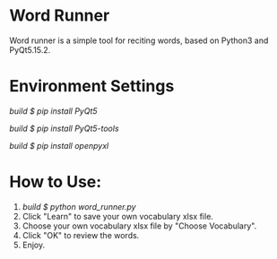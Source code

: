 # Word Runner

Word runner is a simple tool for reciting words, based on Python3 and PyQt5.15.2.

# Environment Settings
*build $ pip install PyQt5*

*build $ pip install PyQt5-tools*

*build $ pip install openpyxl*

# How to Use:
1. *build $ python word_runner.py*
2. Click "Learn" to save your own vocabulary xlsx file.
3. Choose your own vocabulary xlsx file by "Choose Vocabulary".
4. Click "OK" to review the words.
5. Enjoy.

